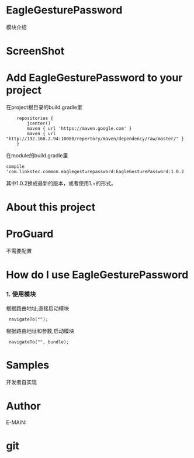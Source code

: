 # EagleGesturePassword
模块介绍
# ScreenShot

# Add EagleGesturePassword to your project
在project根目录的build.gradle里
```
    repositories {
        jcenter()
        maven { url 'https://maven.google.com' }
        maven { url "http://192.168.2.94:10080/repertory/maven/dependency/raw/master/" }
    }
```
在module的build.gradle里
```
compile 'com.linkstec.common.eaglegesturepassword:EagleGesturePassword:1.0.2
```
其中1.0.2换成最新的版本，或者使用1.+的形式。
# About this project

# ProGuard
不需要配置

# How do I use EagleGesturePassword
### **1. 使用模块**

根据路由地址,直接启动模块
```
 navigateTo("");
```
根据路由地址和参数,启动模块
```
 navigateTo("", bundle);
```

# Samples
开发者自实现

# Author
E-MAIN:


# git











